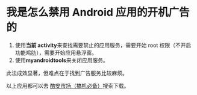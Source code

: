 # **我是怎么禁用 Android 应用的开机广告的**

1. 使用**当前 activity**来查找需要禁止的应用服务，需要开始 root 权限（不开启功能鸡肋），需要开始应用悬浮窗。
2. 使用**myandroidtools**来关闭应用服务。

此法成效显著，但难点在于找到广告服务比较麻烦。

以上应用都可以去 [酷安市场（搞机必备）](https://www.coolapk.com/apk/)搜索下载。

